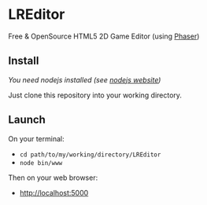LREditor
========

Free & OpenSource HTML5 2D Game Editor (using [Phaser](http://phaser.io/ "Phaser"))

Install
-------
*You need nodejs installed (see [nodejs website](http://nodejs.org/ "Nodejs"))*

Just clone this repository into your working directory.

Launch
------
On your terminal:
* `cd path/to/my/working/directory/LREditor`
* `node bin/www`

Then on your web browser:
* [http://localhost:5000](http://localhost:5000 "http://localhost:5000")
